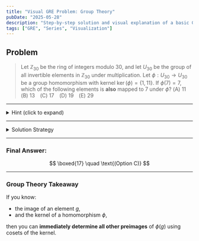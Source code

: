 ```yaml
---
title: "Visual GRE Problem: Group Theory"
pubDate: "2025-05-28"
description: "Step-by-step solution and visual explanation of a basic GRE series problem"
tags: ["GRE", "Series", "Visualization"]
---
```


## Problem

> Let $\mathbb{Z}_{30}$ be the ring of integers modulo $30$, and let $U_{30}$ be the group of all invertible elements in $\mathbb{Z}_{30}$ under multiplication. Let $\phi: U_{30} \to U_{30}$ be a group homomorphism with kernel $\ker(\phi) = \{1, 11\}.$ If $\phi(7) = 7$, which of the following elements is **also** mapped to 7 under $\phi$? (A) 11 (B) 13 (C) 17 (D) 19 (E) 29

---

<details>
<summary>Hint (click to expand)</summary>

Use the fact that for a group homomorphism $\phi: G \to H$, the preimage of $\phi(g)$ is the coset $ g \cdot \ker(\phi) $.

</details>

---

<details>
<summary>Solution Strategy</summary>

We use the **coset property of kernels** for group homomorphisms:

For any group homomorphism $\phi: G \to H$, the full preimage (or *fiber*) of an element $h = \phi(g)$ is the **left coset**:
$
 \phi^{-1}(h) = g \cdot \ker(\phi)
$

So here, since $\phi(7) = 7$, the set of all elements in $U_{30}$ that map to 7 is:

$
7 \cdot \ker(\phi) = \{7 \cdot 1, 7 \cdot 11\} \mod 30 = \{7, 77\}
$

Now compute:
$
77 \mod 30 = 17
$

So $ \phi(17) = 7 $ as well.

</details>

---

### Final Answer:

$$
\boxed{17} \quad \text{(Option C)}
$$

---

### Group Theory Takeaway

If you know:
- the image of an element $g$,
- and the kernel of a homomorphism $\phi$,

then you can **immediately determine all other preimages** of $\phi(g)$ using cosets of the kernel.




